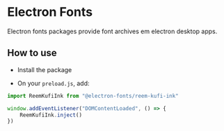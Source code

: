 # Electron Fonts

Electron fonts packages provide font archives em electron desktop apps.

## How to use

* Install the package

* On your `preload.js`, add:

```ts
import ReemKufiInk from "@electron-fonts/reem-kufi-ink"

window.addEventListener("DOMContentLoaded", () => {
    ReemKufiInk.inject()
})
```